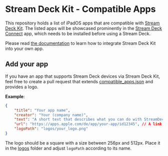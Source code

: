 # Stream Deck Kit - Compatible Apps

This repository holds a list of iPadOS apps that are compatible with [Stream Deck Kit](https://github.com/elgatosf/streamdeck-kit-ipad). The listed apps will be showcased prominently in the [Stream Deck Connect](https://apps.apple.com/app/elgato-stream-deck-connect/id6474433828) app, which needs to be installed before using a Stream Deck.

Please read [the documentation](https://docs.elgato.com/ipad) to learn how to integrate Stream Deck Kit into your own app. 

## Add your app

If you have an app that supports Stream Deck devices via Stream Deck Kit, feel free to create a pull request that extends [compatible_apps.json](compatible_apps.json) and provides a logo. 

__Example__:
```json
{
    "title": "Your app name",
    "creator": "Your (company name)",
    "text": "A short text that describes what you can do with StreamDeck in your app.",
    "url": "https://apps.apple.com/de/app/your-app/id12345", // A link to the AppStore
    "logoPath": "logos/your_logo.png"
}
```
The logo should be a square with a size between 256px and 512px. Place it in the [logos](logos) folder and adjust `logoPath` according to its name.